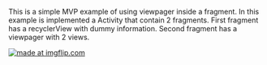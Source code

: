 This is a simple MVP example of using viewpager inside a fragment. 
In this example is implemented a Activity that contain 2 fragments.
First fragment has a recyclerView with dummy information.
Second fragment has a viewpager with 2 views.

<a href="https://imgflip.com/gif/262648"><img src="https://i.imgflip.com/262648.gif" title="made at imgflip.com"/></a>

